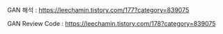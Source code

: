 GAN 해석 : https://leechamin.tistory.com/177?category=839075

GAN Review Code : https://leechamin.tistory.com/178?category=839075
